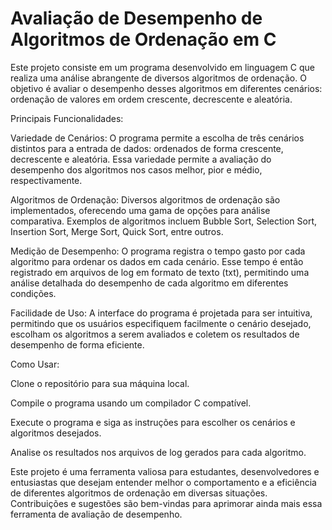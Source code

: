 #  Avaliação de Desempenho de Algoritmos de Ordenação em C

Este projeto consiste em um programa desenvolvido em linguagem C que realiza uma análise abrangente de diversos algoritmos de ordenação. O objetivo é avaliar o desempenho desses algoritmos em diferentes cenários: ordenação de valores em ordem crescente, decrescente e aleatória.

Principais Funcionalidades:

Variedade de Cenários: O programa permite a escolha de três cenários distintos para a entrada de dados: ordenados de forma crescente, decrescente e aleatória. Essa variedade permite a avaliação do desempenho dos algoritmos nos casos melhor, pior e médio, respectivamente.

Algoritmos de Ordenação: Diversos algoritmos de ordenação são implementados, oferecendo uma gama de opções para análise comparativa. Exemplos de algoritmos incluem Bubble Sort, Selection Sort, Insertion Sort, Merge Sort, Quick Sort, entre outros.

Medição de Desempenho: O programa registra o tempo gasto por cada algoritmo para ordenar os dados em cada cenário. Esse tempo é então registrado em arquivos de log em formato de texto (txt), permitindo uma análise detalhada do desempenho de cada algoritmo em diferentes condições.

Facilidade de Uso: A interface do programa é projetada para ser intuitiva, permitindo que os usuários especifiquem facilmente o cenário desejado, escolham os algoritmos a serem avaliados e coletem os resultados de desempenho de forma eficiente.

Como Usar:

Clone o repositório para sua máquina local.

Compile o programa usando um compilador C compatível.

Execute o programa e siga as instruções para escolher os cenários e algoritmos desejados.

Analise os resultados nos arquivos de log gerados para cada algoritmo.

Este projeto é uma ferramenta valiosa para estudantes, desenvolvedores e entusiastas que desejam entender melhor o comportamento e a eficiência de diferentes algoritmos de ordenação em diversas situações. Contribuições e sugestões são bem-vindas para aprimorar ainda mais essa ferramenta de avaliação de desempenho.





